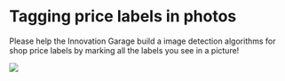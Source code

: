 # Tagging price labels in photos
Please help the Innovation Garage build a image detection algorithms for shop price labels by marking all the labels you see in a picture!

![](https://s3-media1.fl.yelpcdn.com/bphoto/uHrIxDDj_39VFBsZ4ZXmLQ/l.jpg)
